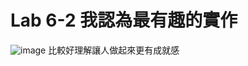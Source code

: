 # Lab 6-2 我認為最有趣的實作
![image](https://user-images.githubusercontent.com/89329219/139566956-fc933169-161a-4941-8ff3-8eb63aa6469d.png)
比較好理解讓人做起來更有成就感
